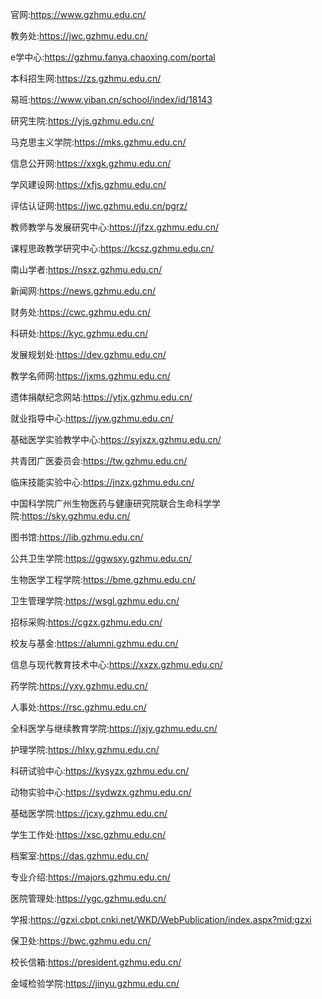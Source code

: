 官网:https://www.gzhmu.edu.cn/

教务处:https://jwc.gzhmu.edu.cn/

e学中心:https://gzhmu.fanya.chaoxing.com/portal

本科招生网:https://zs.gzhmu.edu.cn/

易班:https://www.yiban.cn/school/index/id/18143

研究生院:https://yjs.gzhmu.edu.cn/

马克思主义学院:https://mks.gzhmu.edu.cn/

信息公开网:https://xxgk.gzhmu.edu.cn/

学风建设网:https://xfjs.gzhmu.edu.cn/

评估认证网:https://jwc.gzhmu.edu.cn/pgrz/

教师教学与发展研究中心:https://jfzx.gzhmu.edu.cn/

课程思政教学研究中心:https://kcsz.gzhmu.edu.cn/

南山学者:https://nsxz.gzhmu.edu.cn/

新闻网:https://news.gzhmu.edu.cn/

财务处:https://cwc.gzhmu.edu.cn/

科研处:https://kyc.gzhmu.edu.cn/

发展规划处:https://dev.gzhmu.edu.cn/

教学名师网:https://jxms.gzhmu.edu.cn/

遗体捐献纪念网站:https://ytjx.gzhmu.edu.cn/

就业指导中心:https://jyw.gzhmu.edu.cn/

基础医学实验教学中心:https://syjxzx.gzhmu.edu.cn/

共青团广医委员会:https://tw.gzhmu.edu.cn/

临床技能实验中心:https://jnzx.gzhmu.edu.cn/

中国科学院广州生物医药与健康研究院联合生命科学学院:https://sky.gzhmu.edu.cn/

图书馆:https://lib.gzhmu.edu.cn/

公共卫生学院:https://ggwsxy.gzhmu.edu.cn/

生物医学工程学院:https://bme.gzhmu.edu.cn/

卫生管理学院:https://wsgl.gzhmu.edu.cn/

招标采购:https://cgzx.gzhmu.edu.cn/

校友与基金:https://alumni.gzhmu.edu.cn/

信息与现代教育技术中心:https://xxzx.gzhmu.edu.cn/

药学院:https://yxy.gzhmu.edu.cn/

人事处:https://rsc.gzhmu.edu.cn/

全科医学与继续教育学院:https://jxjy.gzhmu.edu.cn/

护理学院:https://hlxy.gzhmu.edu.cn/

科研试验中心:https://kysyzx.gzhmu.edu.cn/

动物实验中心:https://sydwzx.gzhmu.edu.cn/

基础医学院:https://jcxy.gzhmu.edu.cn/

学生工作处:https://xsc.gzhmu.edu.cn/

档案室:https://das.gzhmu.edu.cn/

专业介绍:https://majors.gzhmu.edu.cn/

医院管理处:https://ygc.gzhmu.edu.cn/

学报:https://gzxi.cbpt.cnki.net/WKD/WebPublication/index.aspx?mid:gzxi

保卫处:https://bwc.gzhmu.edu.cn/

校长信箱:https://president.gzhmu.edu.cn/

金域检验学院:https://jinyu.gzhmu.edu.cn/

